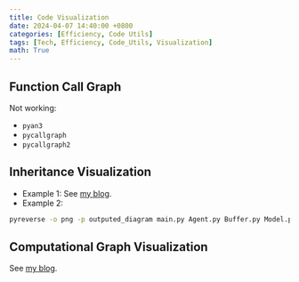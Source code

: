 ```yaml
---
title: Code Visualization
date: 2024-04-07 14:40:00 +0800
categories: [Efficiency, Code Utils]
tags: [Tech, Efficiency, Code_Utils, Visualization]
math: True
---
```



## Function Call Graph

Not working:
- `pyan3`
- `pycallgraph`
- `pycallgraph2`

## Inheritance Visualization

- Example 1: See [my blog]({{site.baseurl}}/posts/Python-Toolbox/#inheritance-visualization).
- Example 2:
```bash
pyreverse -o png -p outputed_diagram main.py Agent.py Buffer.py Model.py Nets.py
```

## Computational Graph Visualization

See [my blog]({{site.baseurl}}/posts/Computation-Graph-Visualization/).
